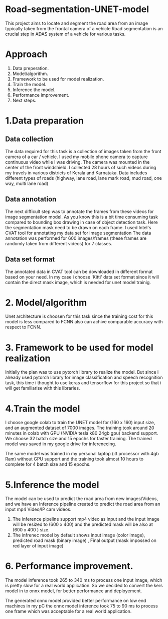 # Road-segmentation-UNET-model
This project aims to locate and segment the road area from an image typically taken from the frontal camera of a vehicle
Road segmentation is an crucial step in ADAS system of a vehicle for various tasks. 

# Approach
1. Data preperation.
2. Model/algorithm.
3. Framework to be used for model realization.
4. Train the model.
5. Inference the model.
6. Performance improvement.
7. Next steps.

# 1.Data preparation

## Data collection  
 The data required for this task is a collection of images taken from the front camera of a car / vehicle. I used my mobile phone camera to capture continuous video while I was driving. The camera was mounted in the center of the front windshield.
 I collected 28 hours of such videos during my travels in various districts of Kerala and Karnataka.
 Data includes different types of roads (highway, lane road, lane mark road, mud road, one way, multi lane road)
 
 ## Data annotation
  The next difficult step was to annotate the frames from these videos for image segmentation model. 
  As you know this is a bit time consuming task compared to bounding box drawing in case of object detection task.
  Here the segmentation mask need to be drawn on each frame.
  I used Intel's CVAT tool for annotating my data set for image segmentation
  The data annotation was performed for 600 images/frames (these frames are randomly taken from different videos) for 7 classes.
  
  ## Data set format
  The annotated data in CVAT tool can be downloaded in different format based on your need. In my case i choose 'Kitti' data set format since it will contain the direct mask image, which is needed for unet model trainig.


  # 2. Model/algorithm
   Unet architecture is choosen for this task since the training cost for this model is less compared to FCNN also can achive comparable accuracy with respect to FCNN.


   # 3. Framework to be used for model realization
   Initially the plan was to use pytorch library to realize the model. But since i already used pytorch library for image classification and speech recognition task, this time i thought to use keras and tensorflow for this project so that i will get familiarise with this libraries.
 
 
   # 4.Train the model
   I choose google colab to train the UNET model for (160 x 160) input size, and an augmented dataset of 7000 images. The training took around 20 minutes in colab with GPU (NVIDIA tesla k80 24gb gpu) backend support. We choose 32 batch size and 15 epochs for faster training. The trained model was saved in my google drive for inferenecing.
   
   The same model was trained in my personal laptop (i3 processor with 4gb Ram) without GPU support and the training took almost 10 hours to complete for 4 batch size and 15 epochs.
   
   # 5.Inference the model
   The model can be used to predict the road area from new images/Videos, and we have an Inference pipeline created to predict the road area from an input mp4 Video/IP cam videos.
   
   1. The inference pipeline support mp4 video as input and the input image will be resized to (600 x 400) and the predicted mask will be also at (600 x 400 ) size.
   2. The infrenec model by default shows input image (color image), predicted road mask (binary image) , Final output (mask impossed on red layer of input image)
  
  
 # 6. Performance improvement.
 The model inference took 265 to 340 ms to process one input image, which is pretty slow for a real world application. 
 So we decided to convert the kers model in to onnx model, for better performance and deployement.
 
 The generated onnx model provided better performance on low end machines 
 in my pC the onnx model inference took 75 to 90 ms to process one frame which was acceptable for a real world application. 
 
